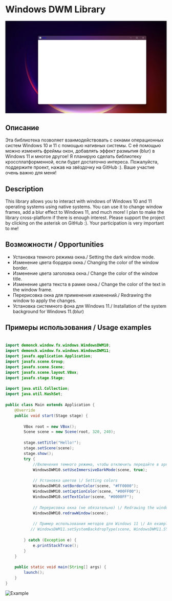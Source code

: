 # Windows DWM Library

![Example](https://github.com/DEMoN881/WinFX/blob/main/image.png?raw=true)


## Описание
Эта библиотека позволяет взаимодействовать с окнами операционных систем Windows 10 и 11 с помощью нативных системы. С её помощью можно изменять фреймы окон, добавлять эффект размытия (blur) в Windows 11 и многое другое!
Я планирую сделать библиотеку кроссплатформенной, если будет достаточно интереса. Пожалуйста, поддержите проект, нажав на звёздочку на GitHub  :). Ваше участие очень важно для меня!
## Description
This library allows you to interact with windows of Windows 10 and 11 operating systems using native systems. You can use it to change window frames, add a blur effect to Windows 11, and much more!
I plan to make the library cross-platform if there is enough interest. Please support the project by clicking on the asterisk on GitHub :). Your participation is very important to me!

## Возможности \/ Opportunities

- Установка темного режима окна.\/ Setting the dark window mode.
- Изменение цвета бордера окна.\/ Changing the color of the window border.
- Изменение цвета заголовка окна.\/ Change the color of the window title.
- Изменение цвета текста в рамке окна.\/ Change the color of the text in the window frame.
- Перерисовка окна для применения изменений.\/ Redrawing the window to apply the changes.
- Установка системного фона для Windows 11.\/ Installation of the system background for Windows 11.(blur)

## Примеры использования \/ Usage examples

```java

import demonck.window.fx.windows.WindowsDWM10;
import demonck.window.fx.windows.WindowsDWM11;
import javafx.application.Application;
import javafx.scene.Group;
import javafx.scene.Scene;
import javafx.scene.layout.VBox;
import javafx.stage.Stage;

import java.util.Collection;
import java.util.HashSet;

public class Main extends Application {
    @Override
    public void start(Stage stage) {
        
        VBox root = new VBox();
        Scene scene = new Scene(root, 320, 240);
        
        stage.setTitle("Hello!");
        stage.setScene(scene);
        stage.show();
        try {
            //Включения темного режима, чтобы отключить передайте в аргумент false \/ To turn on the dark mode, pass false to the argument
            WindowsDWM10.setUseImmersiveDarkMode(scene, true);

            // Установка цветов \/ Setting colors
            WindowsDWM10.setBorderColor(scene, "#FF0000");
            WindowsDWM10.setCaptionColor(scene, "#00FF00");
            WindowsDWM10.setTextColor(scene, "#0000FF");

            // Перерисовка окна (не обязательно) \/ Redrawing the window (optional)
            WindowsDWM10.redrawWindow(scene);

            // Пример использования методов для Windows 11 \/ An example of using methods for Windows 11
           // WindowsDWM11.setSystemBackdropType(scene, WindowsDWM11.SYSTEMBACKDROP_TYPE_ACRYLIC);

        } catch (Exception e) {
            e.printStackTrace();
        }
    }

    public static void main(String[] args) {
        launch();
    }
}
```
![Example]([https://github.com/DEMoN881/WinFX/blob/main/image.png?raw=true](https://github.com/DEMoN881/WinFX/blob/main/imagesx.png?raw=true))
